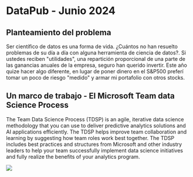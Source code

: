 # DataPub - Junio 2024
## Planteamiento del problema
Ser científico de datos es una forma de vida. ¿Cuántos no han resuelto problemas de su día a día con alguna herramienta de ciencia de datos?. Si ustedes reciben "utilidades", una repartición proporcional de una parte de las ganancias anuales de la empresa, seguro han querido invertir.
Este año quize hacer algo diferente, en lugar de poner dinero en el S&P500 preferí tomar un poco de riesgo "medido" y armar mi portafolio con otros stocks.

## Un marco de trabajo - El Microsoft Team data Science Process
The Team Data Science Process (TDSP) is an agile, iterative data science methodology that you can use to deliver predictive analytics solutions and AI applications efficiently. The TDSP helps improve team collaboration and learning by suggesting how team roles work best together. The TDSP includes best practices and structures from Microsoft and other industry leaders to help your team successfully implement data science initiatives and fully realize the benefits of your analytics program.

<img src="https://learn.microsoft.com/en-us/azure/architecture/data-science-process/media/lifecycle/tdsp-lifecycle2.png"/>